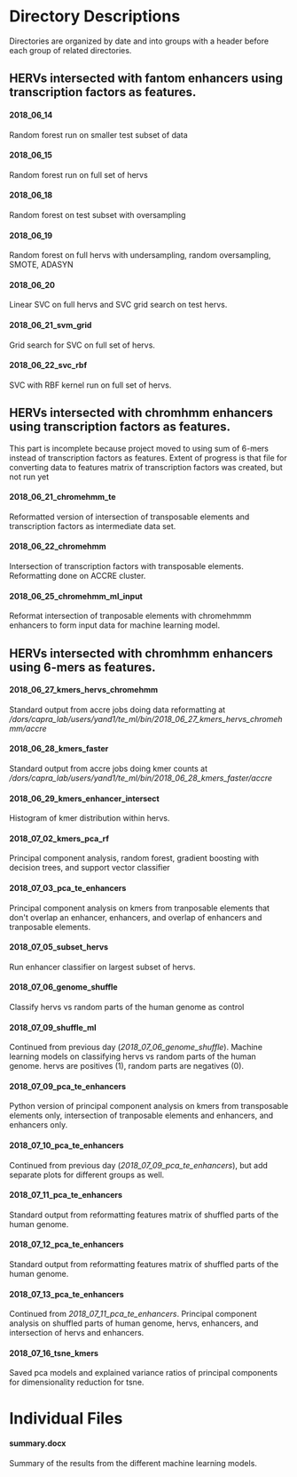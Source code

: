 # Directory Descriptions
Directories are organized by date and into groups with a header before each group of related directories.



## HERVs intersected with fantom enhancers using transcription factors as features.

#### 2018_06_14
Random forest run on smaller test subset of data

#### 2018_06_15
Random forest run on full set of hervs

#### 2018_06_18
Random forest on test subset with oversampling

#### 2018_06_19
Random forest on full hervs with undersampling, random oversampling, SMOTE, ADASYN

#### 2018_06_20
Linear SVC on full hervs and SVC grid search on test hervs.

#### 2018_06_21_svm_grid
Grid search for SVC on full set of hervs.

#### 2018_06_22_svc_rbf
SVC with RBF kernel run on full set of hervs.




## HERVs intersected with chromhmm enhancers using transcription factors as features. 
This part is incomplete because project moved to using sum of 6-mers instead of transcription factors as features. Extent of progress is that file for converting data to features matrix of transcription factors was created, but not run yet

#### 2018_06_21_chromehmm_te
Reformatted version of intersection of transposable elements and transcription factors as intermediate data set.

#### 2018_06_22_chromehmm
Intersection of transcription factors with transposable elements. Reformatting done on ACCRE cluster.

#### 2018_06_25_chromehmm_ml_input
Reformat intersection of tranposable elements with chromehmmm enhancers to form input data for machine learning model.




## HERVs intersected with chromhmm enhancers using 6-mers as features. 
		
#### 2018_06_27_kmers_hervs_chromehmm
Standard output from accre jobs doing data reformatting at */dors/capra_lab/users/yand1/te_ml/bin/2018_06_27_kmers_hervs_chromehmm/accre*
		
#### 2018_06_28_kmers_faster
Standard output from accre jobs doing kmer counts at */dors/capra_lab/users/yand1/te_ml/bin/2018_06_28_kmers_faster/accre*
		
#### 2018_06_29_kmers_enhancer_intersect
Histogram of kmer distribution within hervs.

#### 2018_07_02_kmers_pca_rf
Principal component analysis, random forest, gradient boosting with decision trees, and support vector classifier
		
#### 2018_07_03_pca_te_enhancers
Principal component analysis on kmers from tranposable elements that don't overlap an enhancer, enhancers, and overlap of enhancers and tranposable elements.

#### 2018_07_05_subset_hervs
Run enhancer classifier on largest subset of hervs.

#### 2018_07_06_genome_shuffle
Classify hervs vs random parts of the human genome as control

#### 2018_07_09_shuffle_ml
Continued from previous day (*2018_07_06_genome_shuffle*). Machine learning models on classifying hervs vs random parts of the human genome. hervs are positives (1), random parts are negatives (0).

#### 2018_07_09_pca_te_enhancers
Python version of principal component analysis on kmers from transposable elements only, intersection of tranposable elements and enhancers, and enhancers only.

#### 2018_07_10_pca_te_enhancers
Continued from previous day (*2018_07_09_pca_te_enhancers*), but add separate plots for different groups as well.

#### 2018_07_11_pca_te_enhancers
Standard output from reformatting features matrix of shuffled parts of the human genome.

#### 2018_07_12_pca_te_enhancers
Standard output from reformatting features matrix of shuffled parts of the human genome.

#### 2018_07_13_pca_te_enhancers
Continued from *2018_07_11_pca_te_enhancers*. Principal component analysis on shuffled parts of human genome, hervs, enhancers, and intersection of hervs and enhancers.

#### 2018_07_16_tsne_kmers
Saved pca models and explained variance ratios of principal components for dimensionality reduction for tsne.


# Individual Files
#### summary.docx 
Summary of the results from the different machine learning models.